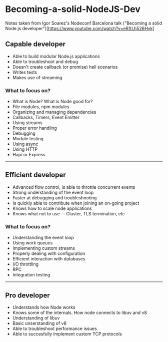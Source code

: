 # Becoming-a-solid-NodeJS-Dev
Notes taken from Igor Soarez's Nodeconf Barcelona talk ("Becoming a solid Node.js developer")[https://www.youtube.com/watch?v=eRXLh526Hyk]

## Capable developer
- Able to build modular Node.js applications
- Able to troubleshoot and debug
- Doesn't create callback (or promise) hell scenarios
- Writes tests
- Makes use of streaming

### What to focus on?
- What is Node? What is Node good for?
- File modules, npm modules
- Organizing and managing dependencies
- Callbacks, Timers, Event Emitter
- Using streams
- Proper error handling
- Debugging
- Module testing
- Using async
- Using HTTP
- Hapi or Express
---

## Efficient developer
- Advanced flow control, is able to throttle concurrent events
- Strong understanding of the event loop
- Faster at debugging and troubleshooting
- Is quickly able to contribute when joining an on-going project
- Knows how to scale node applications
- Knows what not to use -- Cluster, TLS termination, etc

### What to focus on?
- Understanding the event loop
- Using work queues
- Implementing custom streams
- Properly dealing with configuration
- Efficient interaction with databases
- I/O throttling
- RPC
- Integration testing
---

## Pro developer
- Understands how Node works
- Knows some of the internals. How node connects to libuv and v8
- Understanding of libuv
- Basic unserstanding of v8
- Able to troubleshoot performance issues
- Able to succesfully implement custom TCP protocols
